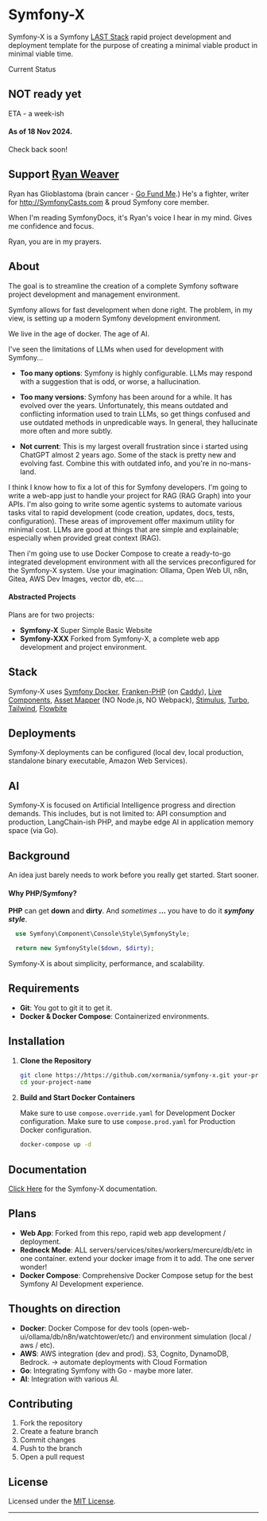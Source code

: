 # Symfony-X

Symfony-X is a Symfony [LAST Stack](https://symfonycasts.com/screencast/last-stack/last-stack) rapid project development and deployment template for the purpose of creating a minimal viable product in minimal viable time.

Current Status
## NOT ready yet
ETA - a week-ish
#### As of 18 Nov 2024. 

Check back soon!

## Support [Ryan Weaver](https://github.com/weaverryan)

Ryan has Glioblastoma (brain cancer - [Go Fund Me](http://gofund.me/f8e28d5f).) He's a fighter, writer for http://SymfonyCasts.com & proud Symfony core member.

When I'm reading SymfonyDocs, it's Ryan's voice I hear in my mind. Gives me confidence and focus. 

Ryan, you are in my prayers.  

## About

The goal is to streamline the creation of a complete Symfony software project development and management environment. 

Symfony allows for fast development when done right. The problem, in my view, is setting up a modern Symfony development environment.

We live in the age of docker. The age of AI. 

I've seen the limitations of LLMs when used for development with Symfony...

- **Too many options**: Symfony is highly configurable. LLMs may respond with a suggestion that is odd, or worse, a hallucination. 

- **Too many versions**: Symfony has been around for a while. It has evolved over the years. Unfortunately, this means outdated and conflicting information used to train LLMs, so get things confused and use outdated methods in unpredicable ways. In general, they hallucinate more often and more subtly. 

- **Not current**: This is my largest overall frustration since i started using ChatGPT almost 2 years ago. Some of the stack is pretty new and evolving fast. Combine this with outdated info, and you're in no-mans-land.

I think I know how to fix a lot of this for Symfony developers. I'm going to write a web-app just to handle your project for RAG (RAG Graph) into your APIs. I'm also going to write some agentic systems to automate various tasks vital to rapid development (code creation, updates, docs, tests, configuration). These areas of improvement offer maximum utility for minimal cost. LLMs are good at things that are simple and explainable; especially when provided great context (RAG).

Then i'm going use to use Docker Compose to create a ready-to-go integrated development environment with all the services preconfigured for the Symfony-X system. Use your imagination: Ollama, Open Web UI, n8n, Gitea, AWS Dev Images, vector db, etc....

#### Abstracted Projects

Plans are for two projects:

- **Symfony-X** Super Simple Basic Website
- **Symfony-XXX** Forked from Symfony-X, a complete web app development and project environment.


## Stack

Symfony-X uses [Symfony Docker](https://github.com/dunglas/symfony-docker), [Franken-PHP](https://frankenphp.dev/) (on [Caddy](https://caddyserver.com/)), [Live Components](https://symfony.com/bundles/ux-live-component/current/index.html), [Asset Mapper](https://symfony.com/doc/current/frontend/asset_mapper.html) (NO Node.js, NO Webpack), [Stimulus](https://stimulus.hotwired.dev/), [Turbo](https://turbo.hotwired.dev/), [Tailwind](https://tailwindcss.com/), [Flowbite](https://flowbite.com/) 

## Deployments

Symfony-X deployments can be configured (local dev, local production, standalone binary executable, Amazon Web Services).

## AI

Symfony-X is focused on Artificial Intelligence progress and direction demands. This includes, but is not limited to: API consumption and production, LangChain-ish PHP, and maybe edge AI in application memory space (via Go).

## Background

An idea just barely needs to work before you really get started. Start sooner.

#### Why PHP/Symfony?

**PHP** can get **down** and **dirty**. And *sometimes* **...** you have to do it ***symfony style***.

```php
  use Symfony\Component\Console\Style\SymfonyStyle;

  return new SymfonyStyle($down, $dirty);
```

Symfony-X is about simplicity, performance, and scalability.

## Requirements

- **Git**: You got to git it to get it. 
- **Docker & Docker Compose**: Containerized environments.

## Installation

1. **Clone the Repository**

   ```bash
   git clone https://https://github.com/xormania/symfony-x.git your-project-name
   cd your-project-name
   ```

4. **Build and Start Docker Containers**

   Make sure to use `compose.override.yaml` for Development Docker configuration.
   Make sure to use `compose.prod.yaml` for Production Docker configuration.

   ```bash
   docker-compose up -d
   ```

## Documentation

   [Click Here](dev/symfony-x/documentation/documents.md) for the Symfony-X documentation.


## Plans

- **Web App**: Forked from this repo, rapid web app development / deployment.
- **Redneck Mode**: ALL servers/services/sites/workers/mercure/db/etc in one container. extend your docker image from it to add. The one server wonder!
- **Docker Compose**: Comprehensive Docker Compose setup for the best Symfony AI Development experience.

## Thoughts on direction

- **Docker**:  Docker Compose for dev tools (open-web-ui/ollama/db/n8n/watchtower/etc/) and environment simulation (local / aws / etc).
- **AWS**: AWS integration (dev and prod). S3, Cognito, DynamoDB, Bedrock. -> automate deployments with Cloud Formation
- **Go**: Integrating Symfony with Go - maybe more later.
- **AI**: Integration with various AI. 

## Contributing

1. Fork the repository
2. Create a feature branch
3. Commit changes
4. Push to the branch
5. Open a pull request

## License

Licensed under the [MIT License](LICENSE).

---

